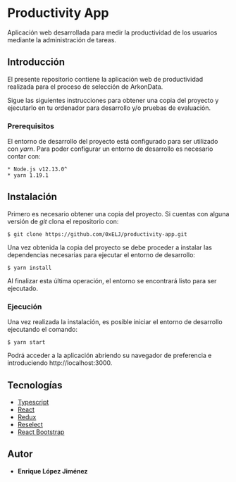 # Productivity App

Aplicación web desarrollada para medir la productividad de los usuarios mediante la administración de tareas.


## Introducción

El presente repositorio contiene la aplicación web de productividad realizada para el proceso de selección de ArkonData.

Sigue las siguientes instrucciones para obtener una copia del proyecto y ejecutarlo en tu ordenador para desarrollo y/o pruebas de evaluación.


### Prerequisitos

El entorno de desarrollo del proyecto está configurado para ser utilizado con *yarn*. Para poder configurar un entorno de desarrollo es necesario contar con:

```
* Node.js v12.13.0^
* yarn 1.19.1
```

## Instalación

Primero es necesario obtener una copia del proyecto. Si cuentas con alguna versión de *git* clona el repositorio con:

```
$ git clone https://github.com/0xELJ/productivity-app.git
```

Una vez obtenida la copia del proyecto se debe proceder a instalar las dependencias necesarias para ejecutar el entorno de desarrollo:

```
$ yarn install
```

Al finalizar esta última operación, el entorno se encontrará listo para ser ejecutado.

### Ejecución

Una vez realizada la instalación, es posible iniciar el entorno de desarrollo ejecutando el comando:

```
$ yarn start
```

Podrá acceder a la aplicación abriendo su navegador de preferencia e introduciendo http://localhost:3000.

## Tecnologías

* [Typescript](https://www.typescriptlang.org/)
* [React](https://reactjs.org/)
* [Redux](https://redux.js.org/)
* [Reselect](https://github.com/reduxjs/reselect)
* [React Bootstrap](https://react-bootstrap.github.io/)


## Autor

* **Enrique López Jiménez**
